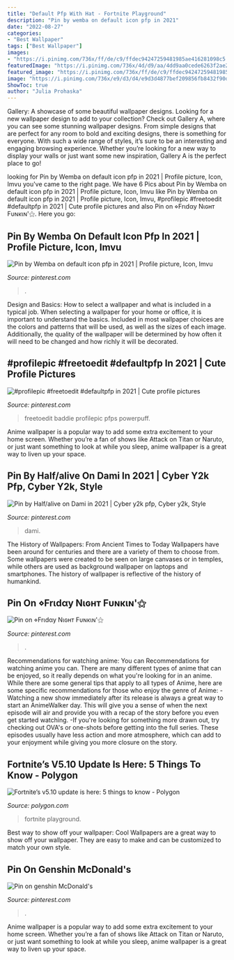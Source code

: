 ```yaml
---
title: "Default Pfp With Hat - Fortnite Playground"
description: "Pin by wemba on default icon pfp in 2021"
date: "2022-08-27"
categories:
- "Best Wallpaper"
tags: ["Best Wallpaper"]
images:
- "https://i.pinimg.com/736x/ff/de/c9/ffdec94247259481985ae416281098c5.jpg"
featuredImage: "https://i.pinimg.com/736x/4d/d9/aa/4dd9aa0cede6263f2ae2f1bd8215112b.jpg"
featured_image: "https://i.pinimg.com/736x/ff/de/c9/ffdec94247259481985ae416281098c5.jpg"
image: "https://i.pinimg.com/736x/e9/d3/d4/e9d3d4877bef209856fb8432f90d3fe2.jpg"
ShowToc: true
author: "Julia Prohaska"
---
```



Gallery: A showcase of some beautiful wallpaper designs.
Looking for a new wallpaper design to add to your collection? Check out Gallery A, where you can see some stunning wallpaper designs. From simple designs that are perfect for any room to bold and exciting designs, there is something for everyone. With such a wide range of styles, it’s sure to be an interesting and engaging browsing experience. Whether you’re looking for a new way to display your walls or just want some new inspiration, Gallery A is the perfect place to go!
		
		
		
		
		
		
		
	

		
looking for Pin by Wemba on default icon pfp in 2021 | Profile picture, Icon, Imvu you've came to the right page. We have 6 Pics about Pin by Wemba on default icon pfp in 2021 | Profile picture, Icon, Imvu like Pin by Wemba on default icon pfp in 2021 | Profile picture, Icon, Imvu, #profilepic #freetoedit #defaultpfp in 2021 | Cute profile pictures and also Pin on ⋄Frιdαy Nιɢнт Fυɴĸιɴ&#039;⚝. Here you go:
		
    
## Pin By Wemba On Default Icon Pfp In 2021 | Profile Picture, Icon, Imvu

<img loading=lazy src="https://i.pinimg.com/736x/e9/d3/d4/e9d3d4877bef209856fb8432f90d3fe2.jpg" onerror="this.onerror=null;this.src='https://tse4.mm.bing.net/th?id=OIP.AM1NI1DPxd73B6_Pvn-8rQHaGK&amp;pid=15.1';" alt="Pin by Wemba on default icon pfp in 2021 | Profile picture, Icon, Imvu">

_Source: pinterest.com_

>. 

	

Design and Basics: How to select a wallpaper and what is included in a typical job.
When selecting a wallpaper for your home or office, it is important to understand the basics. Included in most wallpaper choices are the colors and patterns that will be used, as well as the sizes of each image. Additionally, the quality of the wallpaper will be determined by how often it will need to be changed and how richly it will be decorated.

    
## #profilepic #freetoedit #defaultpfp In 2021 | Cute Profile Pictures

<img loading=lazy src="https://i.pinimg.com/736x/4d/d9/aa/4dd9aa0cede6263f2ae2f1bd8215112b.jpg" onerror="this.onerror=null;this.src='https://tse3.mm.bing.net/th?id=OIP.ImqAqsyVggxcH6OvsAJBNwHaHa&amp;pid=15.1';" alt="#profilepic #freetoedit #defaultpfp in 2021 | Cute profile pictures">

_Source: pinterest.com_

>freetoedit baddie profilepic pfps powerpuff. 

	

Anime wallpaper is a popular way to add some extra excitement to your home screen. Whether you’re a fan of shows like Attack on Titan or Naruto, or just want something to look at while you sleep, anime wallpaper is a great way to liven up your space.

    
## Pin By Half/alive On Dami In 2021 | Cyber Y2k Pfp, Cyber Y2k, Style

<img loading=lazy src="https://i.pinimg.com/736x/c0/2a/74/c02a74a1df14719a9fff92f1749dcccf.jpg" onerror="this.onerror=null;this.src='https://tse1.mm.bing.net/th?id=OIP.ATVARJz42F526A0jiFhzhgHaJD&amp;pid=15.1';" alt="Pin by Half/alive on Dami in 2021 | Cyber y2k pfp, Cyber y2k, Style">

_Source: pinterest.com_

>dami. 

	

The History of Wallpapers: From Ancient Times to Today
Wallpapers have been around for centuries and there are a variety of them to choose from. Some wallpapers were created to be seen on large canvases or in temples, while others are used as background wallpaper on laptops and smartphones. The history of wallpaper is reflective of the history of humankind.

    
## Pin On ⋄Frιdαy Nιɢнт Fυɴĸιɴ&#039;⚝

<img loading=lazy src="https://i.pinimg.com/736x/f1/35/b5/f135b5eeeeb879d7a8f2aec89a114173.jpg" onerror="this.onerror=null;this.src='https://tse4.mm.bing.net/th?id=OIP.zG4sz7Cdje0RxkiYIv-n4AHaHa&amp;pid=15.1';" alt="Pin on ⋄Frιdαy Nιɢнт Fυɴĸιɴ&#039;⚝">

_Source: pinterest.com_

>. 

	

Recommendations for watching anime: You can
Recommendations for watching anime you can. There are many different types of anime that can be enjoyed, so it really depends on what you're looking for in an anime. While there are some general tips that apply to all types of Anime, here are some specific recommendations for those who enjoy the genre of Anime: 
-Watching a new show immediately after its release is always a great way to start an AnimeWalker day. This will give you a sense of when the next episode will air and provide you with a recap of the story before you even get started watching. 
-If you're looking for something more drawn out, try checking out OVA's or one-shots before getting into the full series. These episodes usually have less action and more atmosphere, which can add to your enjoyment while giving you more closure on the story.

    
## Fortnite’s V5.10 Update Is Here: 5 Things To Know - Polygon

<img loading=lazy src="https://cdn.vox-cdn.com/thumbor/lKDV64wSm-9wi7pGU4NbYvMM9i8=/0x0:1920x1005/fit-in/1200x630/cdn.vox-cdn.com/uploads/chorus_asset/file/11714407/Fortnite_2Fblog_2Fplayground_ltm_postmortem_2FBR05_News_Header_16_9_Playground_Postmortem_Screenshot_1920x1080_a2cc759f5aa05b0c406907448d3ffd6b54065c55.jpg" onerror="this.onerror=null;this.src='https://tse3.mm.bing.net/th?id=OIP.KH92THOSFNX6M4UIXkvtsgHaD4&amp;pid=15.1';" alt="Fortnite’s v5.10 update is here: 5 things to know - Polygon">

_Source: polygon.com_

>fortnite playground. 

	

Best way to show off your wallpaper:
Cool Wallpapers are a great way to show off your wallpaper. They are easy to make and can be customized to match your own style.

    
## Pin On Genshin McDonald&#039;s

<img loading=lazy src="https://i.pinimg.com/736x/ff/de/c9/ffdec94247259481985ae416281098c5.jpg" onerror="this.onerror=null;this.src='https://tse2.mm.bing.net/th?id=OIP.d9PgSTIATGb95mF33vWAAwHaHb&amp;pid=15.1';" alt="Pin on genshin McDonald&#039;s">

_Source: pinterest.com_

>. 

	

Anime wallpaper is a popular way to add some extra excitement to your home screen. Whether you’re a fan of shows like Attack on Titan or Naruto, or just want something to look at while you sleep, anime wallpaper is a great way to liven up your space.

